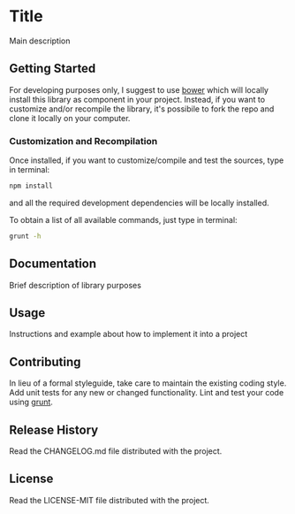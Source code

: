 # Title 
Main description

## Getting Started
For developing purposes only, I suggest to use [bower][bower-link]
which will locally install this library as component in your project.
Instead, if you want to customize and/or recompile the library, it's
possibile to fork the repo and clone it locally on your computer.

### Customization and Recompilation
Once installed, if you want to customize/compile and test the sources,
type in terminal:
```bash
npm install
```
and all the required development dependencies will be locally installed.

To obtain a list of all available commands, just type in terminal:
```bash
grunt -h
```

## Documentation
Brief description of library purposes

## Usage
Instructions and example about how to implement it into a project

## Contributing
In lieu of a formal styleguide, take care to maintain the existing
coding style.
Add unit tests for any new or changed functionality. Lint and test your
code using [grunt](https://github.com/cowboy/grunt).

## Release History
Read the CHANGELOG.md file distributed with the project.

## License
Read the LICENSE-MIT file distributed with the project.

[github-repo]: https://github.com/Ragnarokkr
[bower-link]: http://twitter.github.com/bower/
